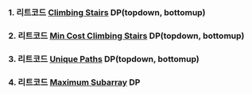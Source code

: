 ### 1. 리트코드 [Climbing Stairs](https://leetcode.com/problems/climbing-stairs/description/) DP(topdown, bottomup)

### 2. 리트코드 [Min Cost Climbing Stairs](https://leetcode.com/problems/min-cost-climbing-stairs/description/) DP(topdown, bottomup)

### 3. 리트코드 [Unique Paths](https://leetcode.com/problems/unique-paths/description/) DP(topdown, bottomup)

### 4. 리트코드 [Maximum Subarray](https://leetcode.com/problems/maximum-subarray/description/) DP
